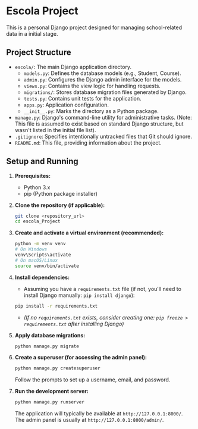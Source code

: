 # Escola Project

This is a personal Django project designed for managing school-related data in a initial stage.

## Project Structure

- `escola/`: The main Django application directory.
  - `models.py`: Defines the database models (e.g., Student, Course).
  - `admin.py`: Configures the Django admin interface for the models.
  - `views.py`: Contains the view logic for handling requests.
  - `migrations/`: Stores database migration files generated by Django.
  - `tests.py`: Contains unit tests for the application.
  - `apps.py`: Application configuration.
  - `__init__.py`: Marks the directory as a Python package.
- `manage.py`: Django's command-line utility for administrative tasks. (Note: This file is assumed to exist based on standard Django structure, but wasn't listed in the initial file list).
- `.gitignore`: Specifies intentionally untracked files that Git should ignore.
- `README.md`: This file, providing information about the project.

## Setup and Running

1.  **Prerequisites:**
    *   Python 3.x
    *   pip (Python package installer)

2.  **Clone the repository (if applicable):**
    ```bash
    git clone <repository_url>
    cd escola_Project
    ```

3.  **Create and activate a virtual environment (recommended):**
    ```bash
    python -m venv venv
    # On Windows
    venv\Scripts\activate
    # On macOS/Linux
    source venv/bin/activate
    ```

4.  **Install dependencies:**
    *   Assuming you have a `requirements.txt` file (if not, you'll need to install Django manually: `pip install django`):
    ```bash
    pip install -r requirements.txt
    ```
    *   *(If no `requirements.txt` exists, consider creating one: `pip freeze > requirements.txt` after installing Django)*

5.  **Apply database migrations:**
    ```bash
    python manage.py migrate
    ```

6.  **Create a superuser (for accessing the admin panel):**
    ```bash
    python manage.py createsuperuser
    ```
    Follow the prompts to set up a username, email, and password.

7.  **Run the development server:**
    ```bash
    python manage.py runserver
    ```
    The application will typically be available at `http://127.0.0.1:8000/`. The admin panel is usually at `http://127.0.0.1:8000/admin/`.
